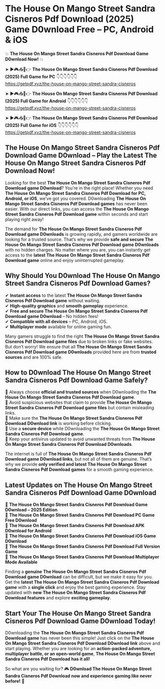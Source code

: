 # The House On Mango Street Sandra Cisneros Pdf Download (2025) Game D0wnload Free – PC, Android & iOS

💥 **The House On Mango Street Sandra Cisneros Pdf Download Game D0wnload Now!** 💥  

➤ ►🎮📥📱👉 **The House On Mango Street Sandra Cisneros Pdf Download (2025) Full Game for PC** 👇👇👇👇👇👇  
https://getpdf.xyz/the-house-on-mango-street-sandra-cisneros  

➤ ►🎮📥📱👉 **The House On Mango Street Sandra Cisneros Pdf Download (2025) Full Game for Android** 👇👇👇👇👇👇  
https://getpdf.xyz/the-house-on-mango-street-sandra-cisneros  

➤ ►🎮📥📱👉 **The House On Mango Street Sandra Cisneros Pdf Download (2025) Full Game for iOS** 👇👇👇👇👇👇  
https://getpdf.xyz/the-house-on-mango-street-sandra-cisneros  

## The House On Mango Street Sandra Cisneros Pdf Download Game D0wnload – Play the Latest The House On Mango Street Sandra Cisneros Pdf Download Now!

Looking for the best **The House On Mango Street Sandra Cisneros Pdf Download game D0wnload**? You’re in the right place! Whether you need **The House On Mango Street Sandra Cisneros Pdf Download for PC, Android, or iOS**, we’ve got you covered. D0wnloading **The House On Mango Street Sandra Cisneros Pdf Download games** has never been easier. With our direct links, you can access the **The House On Mango Street Sandra Cisneros Pdf Download game** within seconds and start playing right away!  

The demand for **The House On Mango Street Sandra Cisneros Pdf Download game D0wnloads** is growing rapidly, and gamers worldwide are looking for a trusted source. That’s why we provide **safe and secure The House On Mango Street Sandra Cisneros Pdf Download game D0wnloads** with no hidden charges. No matter where you are, you can instantly get access to the **latest The House On Mango Street Sandra Cisneros Pdf Download game** online and enjoy uninterrupted gameplay.  

## **Why Should You D0wnload The House On Mango Street Sandra Cisneros Pdf Download Games?**  

✔ **Instant access** to the latest **The House On Mango Street Sandra Cisneros Pdf Download game** without waiting.  
✔ **High-quality graphics** and **smooth gameplay** experience.  
✔ **Free and secure The House On Mango Street Sandra Cisneros Pdf Download game D0wnload** – No hidden fees!  
✔ **Compatible with all devices** – PC, Android, iOS.  
✔ **Multiplayer mode** available for online gaming fun.  

Many gamers struggle to find the right **The House On Mango Street Sandra Cisneros Pdf Download game files** due to broken links or fake websites. But don’t worry! We ensure that all **The House On Mango Street Sandra Cisneros Pdf Download game D0wnloads** provided here are from **trusted sources** and are 100% safe.  

## **How to D0wnload The House On Mango Street Sandra Cisneros Pdf Download Game Safely?**  

📌 Always choose **official and trusted sources** when D0wnloading the **The House On Mango Street Sandra Cisneros Pdf Download game**.  
📌 Avoid suspicious websites that claim to provide **The House On Mango Street Sandra Cisneros Pdf Download game files** but contain misleading links.  
📌 Make sure the **The House On Mango Street Sandra Cisneros Pdf Download D0wnload link** is working before clicking.  
📌 Use a **secure device** while D0wnloading the **The House On Mango Street Sandra Cisneros Pdf Download game**.  
📌 Keep your antivirus updated to avoid unwanted threats from **The House On Mango Street Sandra Cisneros Pdf Download D0wnloads**.  

The internet is full of **The House On Mango Street Sandra Cisneros Pdf Download game D0wnload links**, but not all of them are genuine. That’s why we provide **only verified and latest The House On Mango Street Sandra Cisneros Pdf Download games** for a smooth gaming experience.  

## **Latest Updates on The House On Mango Street Sandra Cisneros Pdf Download Game D0wnload**  

🔹 **The House On Mango Street Sandra Cisneros Pdf Download Game D0wnload – 2025 Edition**  
🔹 **The House On Mango Street Sandra Cisneros Pdf Download PC Game Free D0wnload**  
🔹 **The House On Mango Street Sandra Cisneros Pdf Download APK D0wnload for Android**  
🔹 **The House On Mango Street Sandra Cisneros Pdf Download iOS Game D0wnload**  
🔹 **The House On Mango Street Sandra Cisneros Pdf Download Full Version Game**  
🔹 **The House On Mango Street Sandra Cisneros Pdf Download Multiplayer Mode Available**  

Finding a **genuine The House On Mango Street Sandra Cisneros Pdf Download game D0wnload** can be difficult, but we make it easy for you. Get the **latest The House On Mango Street Sandra Cisneros Pdf Download game** with a **single click** and enjoy the best gaming experience. Stay updated with **new The House On Mango Street Sandra Cisneros Pdf Download features** and explore **exciting gameplay**.  

## **Start Your The House On Mango Street Sandra Cisneros Pdf Download Game D0wnload Today!**  

D0wnloading the **The House On Mango Street Sandra Cisneros Pdf Download game** has never been this simple! Just click on the **The House On Mango Street Sandra Cisneros Pdf Download D0wnload link** above and start playing. Whether you are looking for an **action-packed adventure, multiplayer battle, or an open-world game**, **The House On Mango Street Sandra Cisneros Pdf Download has it all!**  

So what are you waiting for? 🎮 **D0wnload The House On Mango Street Sandra Cisneros Pdf Download now and experience gaming like never before!** 🚀  